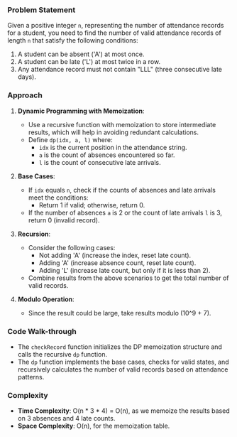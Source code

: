 ### Problem Statement
Given a positive integer `n`, representing the number of attendance records for a student, you need to find the number of valid attendance records of length `n` that satisfy the following conditions:
1. A student can be absent ('A') at most once.
2. A student can be late ('L') at most twice in a row.
3. Any attendance record must not contain "LLL" (three consecutive late days).

### Approach
1. **Dynamic Programming with Memoization**:
   - Use a recursive function with memoization to store intermediate results, which will help in avoiding redundant calculations.
   - Define `dp(idx, a, l)` where:
     - `idx` is the current position in the attendance string.
     - `a` is the count of absences encountered so far.
     - `l` is the count of consecutive late arrivals.

2. **Base Cases**:
   - If `idx` equals `n`, check if the counts of absences and late arrivals meet the conditions:
     - Return 1 if valid; otherwise, return 0.
   - If the number of absences `a` is 2 or the count of late arrivals `l` is 3, return 0 (invalid record).

3. **Recursion**:
   - Consider the following cases:
     - Not adding 'A' (increase the index, reset late count).
     - Adding 'A' (increase absence count, reset late count).
     - Adding 'L' (increase late count, but only if it is less than 2).
   - Combine results from the above scenarios to get the total number of valid records.

4. **Modulo Operation**:
   - Since the result could be large, take results modulo \(10^9 + 7\).

### Code Walk-through
- The `checkRecord` function initializes the DP memoization structure and calls the recursive `dp` function.
- The `dp` function implements the base cases, checks for valid states, and recursively calculates the number of valid records based on attendance patterns.

### Complexity
- **Time Complexity**: O(n * 3 * 4) = O(n), as we memoize the results based on 3 absences and 4 late counts.
- **Space Complexity**: O(n), for the memoization table.
